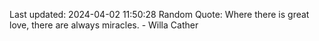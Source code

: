 Last updated: 2024-04-02 11:50:28
Random Quote: Where there is great love, there are always miracles. - Willa Cather
